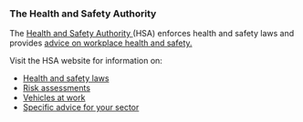 ###  The Health and Safety Authority

The [ Health and Safety Authority ](https://www.hsa.ie/eng/) (HSA) enforces
health and safety laws and provides [ advice on workplace health and safety.
](https://www.hsa.ie/eng/enterprise_and_employee_supports/getting_started/the_basics/)

Visit the HSA website for information on:

  * [ Health and safety laws ](https://www.hsa.ie/eng/enterprise_and_employee_supports/getting_started/the_law/)
  * [ Risk assessments ](https://www.hsa.ie/eng/enterprise_and_employee_supports/getting_started/risk_assessments_made_easy/)
  * [ Vehicles at work ](https://www.hsa.ie/eng/Vehicles_at_Work/)
  * [ Specific advice for your sector ](https://www.hsa.ie/eng/Your_Industry/)
